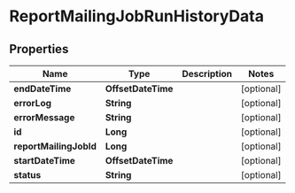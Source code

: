 

# ReportMailingJobRunHistoryData


## Properties

| Name | Type | Description | Notes |
|------------ | ------------- | ------------- | -------------|
|**endDateTime** | **OffsetDateTime** |  |  [optional] |
|**errorLog** | **String** |  |  [optional] |
|**errorMessage** | **String** |  |  [optional] |
|**id** | **Long** |  |  [optional] |
|**reportMailingJobId** | **Long** |  |  [optional] |
|**startDateTime** | **OffsetDateTime** |  |  [optional] |
|**status** | **String** |  |  [optional] |



